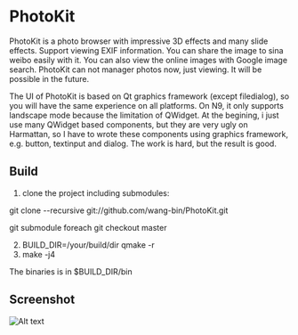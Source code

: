 PhotoKit
==============

PhotoKit is a photo browser with impressive 3D effects and many slide effects. Support viewing EXIF information.
You can share the image to sina weibo easily with it.
You can also view the online images with Google image search.
PhotoKit can not manager photos now, just viewing. It will be possible in the future.


The UI of PhotoKit is based on Qt graphics framework (except filedialog), so you will have the same experience on all platforms. On N9, it only supports landscape mode because the limitation of QWidget. At the begining, i just use many QWidget based components, but they are very ugly on Harmattan, so I have to wrote these components using graphics framework, e.g. button, textinput and dialog. The work is hard, but the result is good.

Build
------
1. clone the project including submodules:
  
  git clone --recursive git://github.com/wang-bin/PhotoKit.git

  git  submodule foreach git checkout master
  
2. BUILD_DIR=/your/build/dir qmake -r
3. make -j4

The binaries is in $BUILD_DIR/bin

Screenshot
-------

![Alt text](https://github.com/wang-bin/PhotoKit/raw/master/screenshot/Screenshot-854x480.png "desktop version")
